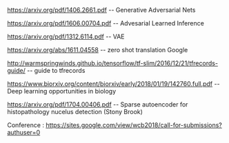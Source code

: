 https://arxiv.org/pdf/1406.2661.pdf -- Generative Adversarial Nets

https://arxiv.org/pdf/1606.00704.pdf -- Advesarial Learned Inference

https://arxiv.org/pdf/1312.6114.pdf -- VAE

https://arxiv.org/abs/1611.04558 -- zero shot translation Google

http://warmspringwinds.github.io/tensorflow/tf-slim/2016/12/21/tfrecords-guide/ -- guide to tfrecords

https://www.biorxiv.org/content/biorxiv/early/2018/01/19/142760.full.pdf -- Deep learning opportunities in biology

https://arxiv.org/pdf/1704.00406.pdf -- Sparse autoencoder for histopathology nucelus detection (Stony Brook)

Conference : https://sites.google.com/view/wcb2018/call-for-submissions?authuser=0
